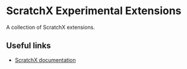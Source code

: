 # ScratchX Experimental Extensions

A collection of ScratchX extensions.

## Useful links
* [ScratchX documentation](https://github.com/LLK/scratchx/wiki#introduction)
